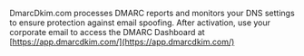 DmarcDkim.com processes DMARC reports and monitors your DNS settings to ensure protection against email spoofing. After activation, use your corporate email to access the DMARC Dashboard at [https://app.dmarcdkim.com/](https://app.dmarcdkim.com/)
